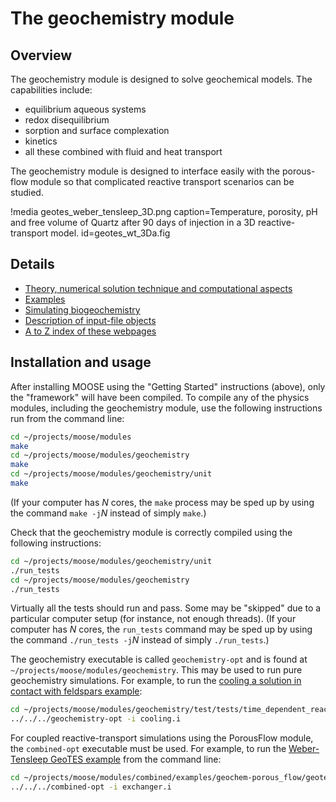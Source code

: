# The geochemistry module

## Overview

The geochemistry module is designed to solve geochemical models.  The capabilities include:

- equilibrium aqueous systems
- redox disequilibrium
- sorption and surface complexation
- kinetics
- all these combined with fluid and heat transport

The geochemistry module is designed to interface easily with the porous-flow module so that complicated reactive transport scenarios can be studied.

!media geotes_weber_tensleep_3D.png caption=Temperature, porosity, pH and free volume of Quartz after 90 days of injection in a 3D reactive-transport model.  id=geotes_wt_3Da.fig

## Details

- [Theory, numerical solution technique and computational aspects](geochemistry/theory/index.md)
- [Examples](geochemistry/tests_and_examples/index.md)
- [Simulating biogeochemistry](theory/biogeochemistry.md)
- [Description of input-file objects](geochemistry/systems.md)
- [A to Z index of these webpages](geochemistry/contents.md)

## Installation and usage

After installing MOOSE using the "Getting Started" instructions (above), only the "framework" will have been compiled.  To compile any of the physics modules, including the geochemistry module, use the following instructions run from the command line:

```bash
cd ~/projects/moose/modules
make
cd ~/projects/moose/modules/geochemistry
make
cd ~/projects/moose/modules/geochemistry/unit
make
```

(If your computer has $N$ cores, the `make` process may be sped up by using the command `make -j`$N$ instead of simply `make`.)

Check that the geochemistry module is correctly compiled using the following instructions:

```bash
cd ~/projects/moose/modules/geochemistry/unit
./run_tests
cd ~/projects/moose/modules/geochemistry
./run_tests
```

Virtually all the tests should run and pass.  Some may be "skipped" due to a particular computer setup (for instance, not enough threads).  (If your computer has $N$ cores, the `run_tests` command may be sped up by using the command `./run_tests -j`$N$ instead of simply `./run_tests`.)

The geochemistry executable is called `geochemistry-opt` and is found at `~/projects/moose/modules/geochemistry`.  This may be used to run pure geochemistry simulations.  For example, to run the [cooling a solution in contact with feldspars example](tests_and_examples/cooling_feldspar.md):

```bash
cd ~/projects/moose/modules/geochemistry/test/tests/time_dependent_reactions
../../../geochemistry-opt -i cooling.i
```

For coupled reactive-transport simulations using the PorousFlow module, the `combined-opt` executable must be used.  For example, to run the [Weber-Tensleep GeoTES example](tests_and_examples/geotes_weber_tensleep.md) from the command line:

```bash
cd ~/projects/moose/modules/combined/examples/geochem-porous_flow/geotes_weber_tensleep
../../../combined-opt -i exchanger.i
```
